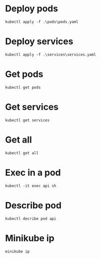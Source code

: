 # Deploy pods

```
kubectl apply -f .\pods\pods.yaml
```

# Deploy services

```
kubectl apply -f .\services\services.yaml
```

# Get pods

```
kubectl get pods
```

# Get services

```
kubectl get services
```

# Get all 

```
kubectl get all
```


# Exec in a pod

```
kubectl -it exec api sh
```


# Describe pod

```
kubectl decribe pod api
```

# Minikube ip

```
minikube ip
```